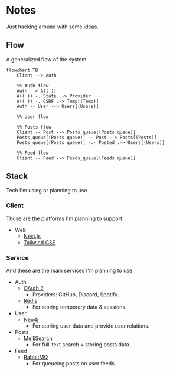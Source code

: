 # Notes

Just hacking around with some ideas.

## Flow

A generalized flow of the system.

```mermaid
flowchart TB
    Client --> Auth

    %% Auth flow
    Auth --> A(( ))
    A(( )) -. State .-> Provider
    A(( )) -. CSRF .-> Temp[(Temp)]
    Auth -- User --> Users[(Users)]

    %% User flow

    %% Posts flow
    Client -- Post --> Posts_queue[(Posts queue)]
    Posts_queue[(Posts queue)] -- Post --> Posts[(Posts)]
    Posts_queue[(Posts queue)] -.- Posted .-> Users[(Users)]

    %% Feed flow
    Client -- Feed --> Feeds_queue[(Feeds queue)]
```

## Stack

Tech I'm using or planning to use.

### Client

Those are the platforms I'm planning to support.

- Web
  - [Next.js](https://nextjs.org/)
  - [Tailwind CSS](https://tailwindcss.com/)

### Service

And these are the main services I'm planning to use.

- Auth
  - [OAuth 2](https://oauth.net/2/)
    - Providers: GitHub, Discord, Spotify.
  - [Redis](https://redis.io/)
    - For storing temporary data & sessions.
- User
  - [Neo4j](https://neo4j.com/)
    - For storing user data and provide user relations.
- Posts
  - [MeiliSearch](https://www.meilisearch.com/)
    - For full-text search + storing posts data.
- Feed
  - [RabbitMQ](https://www.rabbitmq.com/)
    - For queueing posts on user feeds.
